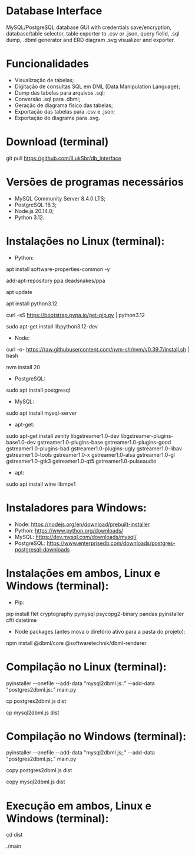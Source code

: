 # Database Interface
MySQL/PostgreSQL database GUI with credentials save/encryption, database/table selector, table exporter to .csv or .json, query fielld, .sql dump, .dbml generator and ERD diagram .svg visualizer and exporter.

# Funcionalidades
- Visualização de tabelas;
- Digitação de consultas SQL em DML (Data Manipulation Language);
- Dump das tabelas para arquivos .sql;
- Conversão .sql para .dbml;
- Geração de diagrama físico das tabelas;
- Exportação das tabelas para .csv e .json;
- Exportação do diagrama para .svg.

# Download (terminal)

git pull https://github.com/iLukSbr/db_interface

# Versões de programas necessários
- MySQL Community Server 8.4.0 LTS;
- PostgreSQL 16.3;
- Node.js 20.14.0;
- Python 3.12.

# Instalações no Linux (terminal):
- Python:

apt install software-properties-common -y

add-apt-repository ppa:deadsnakes/ppa

apt update

apt install python3.12

curl -sS https://bootstrap.pypa.io/get-pip.py | python3.12 

sudo apt-get install libpython3.12-dev

- Node:

curl -o- https://raw.githubusercontent.com/nvm-sh/nvm/v0.39.7/install.sh | bash

nvm install 20

- PostgreSQL:

sudo apt install postgresql

- MySQL:

sudo apt install mysql-server

- apt-get:

sudo apt-get install zenity libgstreamer1.0-dev libgstreamer-plugins-base1.0-dev gstreamer1.0-plugins-base gstreamer1.0-plugins-good gstreamer1.0-plugins-bad gstreamer1.0-plugins-ugly gstreamer1.0-libav gstreamer1.0-tools gstreamer1.0-x gstreamer1.0-alsa gstreamer1.0-gl gstreamer1.0-gtk3 gstreamer1.0-qt5 gstreamer1.0-pulseaudio

- apt:

sudo apt install wine libmpv1

# Instaladores para Windows:
- Node: https://nodejs.org/en/download/prebuilt-installer
- Python: https://www.python.org/downloads/
- MySQL: https://dev.mysql.com/downloads/mysql/
- PostgreSQL: https://www.enterprisedb.com/downloads/postgres-postgresql-downloads

# Instalações em ambos, Linux e Windows (terminal):
- Pip:

pip install flet cryptography pymysql psycopg2-binary pandas pyinstaller cffi datetime

- Node packages (antes mova o diretório ativo para a pasta do projeto):

npm install @dbml/core @softwaretechnik/dbml-renderer

# Compilação no Linux (terminal):
pyinstaller --onefile --add-data "mysql2dbml.js:." --add-data "postgres2dbml.js:." main.py

cp postgres2dbml.js dist

cp mysql2dbml.js dist

# Compilação no Windows (terminal):
pyinstaller --onefile --add-data "mysql2dbml.js;." --add-data "postgres2dbml.js;." main.py

copy postgres2dbml.js dist

copy mysql2dbml.js dist

# Execução em ambos, Linux e Windows (terminal):
cd dist

./main
